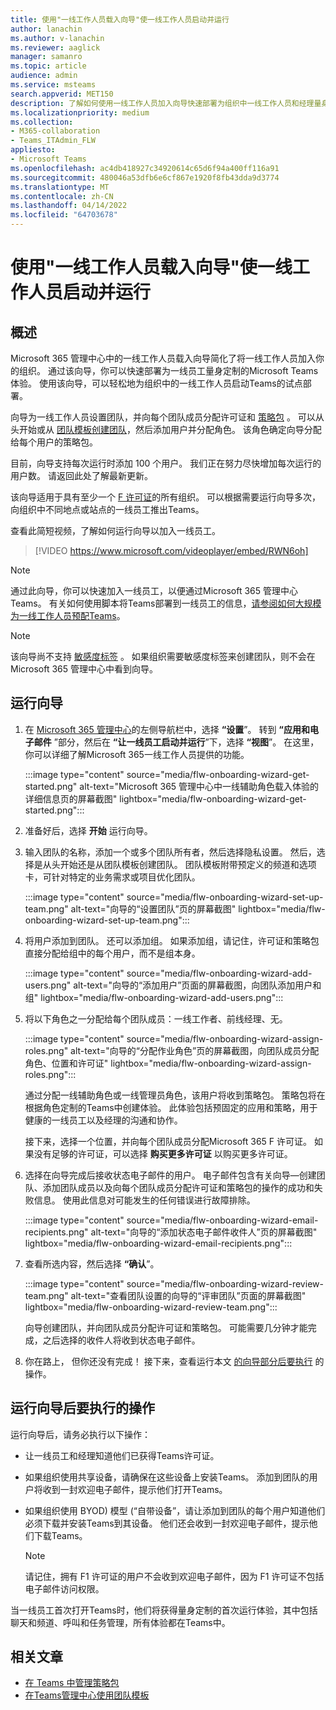 ```yaml
---
title: 使用"一线工作人员载入向导"使一线工作人员启动并运行
author: lanachin
ms.author: v-lanachin
ms.reviewer: aaglick
manager: samanro
ms.topic: article
audience: admin
ms.service: msteams
search.appverid: MET150
description: 了解如何使用一线工作人员加入向导快速部署为组织中一线工作人员和经理量身定制的Teams体验。
ms.localizationpriority: medium
ms.collection:
- M365-collaboration
- Teams_ITAdmin_FLW
appliesto:
- Microsoft Teams
ms.openlocfilehash: ac4db418927c34920614c65d6f94a400ff116a91
ms.sourcegitcommit: 480046a53dfb6e6cf867e1920f8fb43dda9d3774
ms.translationtype: MT
ms.contentlocale: zh-CN
ms.lasthandoff: 04/14/2022
ms.locfileid: "64703678"
---
```

# <a name="use-the-frontline-worker-onboarding-wizard-to-get-your-frontline-workforce-up-and-running"></a>使用"一线工作人员载入向导"使一线工作人员启动并运行

## <a name="overview"></a>概述

Microsoft 365 管理中心中的一线工作人员载入向导简化了将一线工作人员加入你的组织。 通过该向导，你可以快速部署为一线员工量身定制的Microsoft Teams体验。 使用该向导，可以轻松地为组织中的一线工作人员启动Teams的试点部署。

向导为一线工作人员设置团队，并向每个团队成员分配许可证和 [策略包](manage-policy-packages.md) 。 可以从头开始或从 [团队模板创建团队](get-started-with-teams-templates-in-the-admin-console.md)，然后添加用户并分配角色。 该角色确定向导分配给每个用户的策略包。

目前，向导支持每次运行时添加 100 个用户。 我们正在努力尽快增加每次运行的用户数。 请返回此处了解最新更新。

该向导适用于具有至少一个 [F 许可证](https://www.microsoft.com/microsoft-365/enterprise/frontline)的所有组织。 可以根据需要运行向导多次，向组织中不同地点或站点的一线员工推出Teams。

查看此简短视频，了解如何运行向导以加入一线员工。

> [!VIDEO https://www.microsoft.com/videoplayer/embed/RWN6oh]

> [!NOTE]
> 通过此向导，你可以快速加入一线员工，以便通过Microsoft 365 管理中心Teams。 有关如何使用脚本将Teams部署到一线员工的信息，[请参阅如何大规模为一线工作人员预配Teams](flw-scripted-deployment.md)。

> [!NOTE]
> 该向导尚不支持 [敏感度标签](sensitivity-labels.md) 。 如果组织需要敏感度标签来创建团队，则不会在Microsoft 365 管理中心中看到向导。

## <a name="run-the-wizard"></a>运行向导

1. 在 [Microsoft 365 管理中心](https://admin.microsoft.com/)的左侧导航栏中，选择 **“设置**”。 转到 **“应用和电子邮件** ”部分，然后在 **“让一线员工启动并运行**”下，选择 **“视图**”。 在这里，你可以详细了解Microsoft 365一线工作人员提供的功能。

    :::image type="content" source="media/flw-onboarding-wizard-get-started.png" alt-text="Microsoft 365 管理中心中一线辅助角色载入体验的详细信息页的屏幕截图" lightbox="media/flw-onboarding-wizard-get-started.png":::

2. 准备好后，选择 **开始** 运行向导。

3. 输入团队的名称，添加一个或多个团队所有者，然后选择隐私设置。 然后，选择是从头开始还是从团队模板创建团队。 团队模板附带预定义的频道和选项卡，可针对特定的业务需求或项目优化团队。

    :::image type="content" source="media/flw-onboarding-wizard-set-up-team.png" alt-text="向导的“设置团队”页的屏幕截图" lightbox="media/flw-onboarding-wizard-set-up-team.png":::

4. 将用户添加到团队。 还可以添加组。 如果添加组，请记住，许可证和策略包直接分配给组中的每个用户，而不是组本身。

    :::image type="content" source="media/flw-onboarding-wizard-add-users.png" alt-text="向导的“添加用户”页面的屏幕截图，向团队添加用户和组" lightbox="media/flw-onboarding-wizard-add-users.png":::

5. 将以下角色之一分配给每个团队成员：一线工作者、前线经理、无。 
  
    :::image type="content" source="media/flw-onboarding-wizard-assign-roles.png" alt-text="向导的“分配作业角色”页的屏幕截图，向团队成员分配角色、位置和许可证" lightbox="media/flw-onboarding-wizard-assign-roles.png":::

    通过分配一线辅助角色或一线管理员角色，该用户将收到策略包。 策略包将在根据角色定制的Teams中创建体验。 此体验包括预固定的应用和策略，用于健康的一线员工以及经理的沟通和协作。

    接下来，选择一个位置，并向每个团队成员分配Microsoft 365 F 许可证。 如果没有足够的许可证，可以选择 **购买更多许可证** 以购买更多许可证。  

6. 选择在向导完成后接收状态电子邮件的用户。 电子邮件包含有关向导&mdash;创建团队、添加团队成员以及向每个团队成员分配许可证和策略包的操作的成功和失败信息。 使用此信息对可能发生的任何错误进行故障排除。

    :::image type="content" source="media/flw-onboarding-wizard-email-recipients.png" alt-text="向导的“添加状态电子邮件收件人”页的屏幕截图" lightbox="media/flw-onboarding-wizard-email-recipients.png":::

7. 查看所选内容，然后选择 **“确认**”。

    :::image type="content" source="media/flw-onboarding-wizard-review-team.png" alt-text="查看团队设置的向导的“评审团队”页面的屏幕截图" lightbox="media/flw-onboarding-wizard-review-team.png":::

    向导创建团队，并向团队成员分配许可证和策略包。 可能需要几分钟才能完成，之后选择的收件人将收到状态电子邮件。

8. 你在路上， 但你还没有完成！ 接下来，查看运行本文 [的向导部分后要执行](#what-to-do-after-running-the-wizard) 的操作。

## <a name="what-to-do-after-running-the-wizard"></a>运行向导后要执行的操作

运行向导后，请务必执行以下操作：

- 让一线员工和经理知道他们已获得Teams许可证。
- 如果组织使用共享设备，请确保在这些设备上安装Teams。 添加到团队的用户将收到一封欢迎电子邮件，提示他们打开Teams。
- 如果组织使用 BYOD) 模型 (“自带设备”，请让添加到团队的每个用户知道他们必须下载并安装Teams到其设备。 他们还会收到一封欢迎电子邮件，提示他们下载Teams。

    > [!NOTE]
    > 请记住，拥有 F1 许可证的用户不会收到欢迎电子邮件，因为 F1 许可证不包括电子邮件访问权限。  

当一线员工首次打开Teams时，他们将获得量身定制的首次运行体验，其中包括聊天和频道、呼叫和任务管理，所有体验都在Teams中。

## <a name="related-articles"></a>相关文章

- [在 Teams 中管理策略包](manage-policy-packages.md)
- [在Teams管理中心使用团队模板](get-started-with-teams-templates-in-the-admin-console.md)
